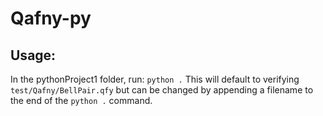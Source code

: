 # Qafny-py

## Usage:

In the pythonProject1 folder, run: ```python .```
This will default to verifying ```test/Qafny/BellPair.qfy``` but can be changed by appending a filename to the end of the ```python .``` command.